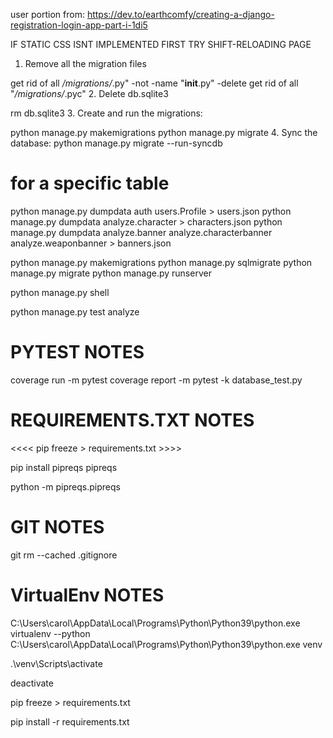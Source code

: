 user portion from:
<https://dev.to/earthcomfy/creating-a-django-registration-login-app-part-i-1di5>

IF STATIC CSS ISNT IMPLEMENTED FIRST TRY SHIFT-RELOADING PAGE

1. Remove all the migration files

get rid of all */migrations/*.py" -not -name "__init__.py" -delete
get rid of all "*/migrations/*.pyc"
2. Delete db.sqlite3

rm db.sqlite3
3. Create and run the migrations:

python manage.py makemigrations
python manage.py migrate
4. Sync the database:
python manage.py migrate --run-syncdb

# for a specific table

<!-- from django.contrib.auth.models import User -->
python manage.py dumpdata auth users.Profile > users.json
python manage.py dumpdata analyze.character > characters.json
python manage.py dumpdata analyze.banner analyze.characterbanner analyze.weaponbanner > banners.json

python manage.py makemigrations
python manage.py sqlmigrate
python manage.py migrate
python manage.py runserver

python manage.py shell

python manage.py test analyze

# PYTEST NOTES

coverage run -m pytest
coverage report -m
pytest -k database_test.py

# REQUIREMENTS.TXT NOTES

<<<< pip freeze > requirements.txt >>>>

pip install pipreqs
pipreqs

python -m  pipreqs.pipreqs

# GIT NOTES

git rm --cached .gitignore

# VirtualEnv NOTES

C:\Users\carol\AppData\Local\Programs\Python\Python39\python.exe
virtualenv --python C:\Users\carol\AppData\Local\Programs\Python\Python39\python.exe venv
<!-- virtualenv --python  venv -->

.\venv\Scripts\activate

deactivate

pip freeze > requirements.txt

pip install -r requirements.txt
